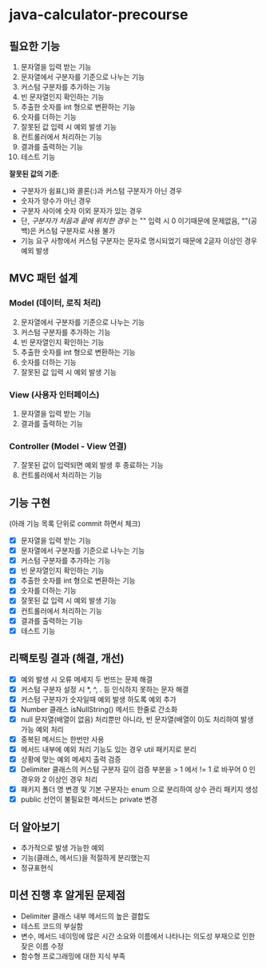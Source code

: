 # java-calculator-precourse

## 필요한 기능

1. 문자열을 입력 받는 기능
2. 문자열에서 구분자를 기준으로 나누는 기능
3. 커스텀 구분자를 추가하는 기능
4. 빈 문자열인지 확인하는 기능
5. 추출한 숫자를 int 형으로 변환하는 기능
6. 숫자를 더하는 기능
7. 잘못된 값 입력 시 예외 발생 기능
8. 컨트롤러에서 처리하는 기능
9. 결과를 출력하는 기능
10. 테스트 기능

**잘못된 값의 기준**:

- 구분자가 쉼표(,)와 콜론(:)과 커스텀 구분자가 아닌 경우
- 숫자가 양수가 아닌 경우
- 구분자 사이에 숫자 이외 문자가 있는 경우
- 단, _구분자가 처음과 끝에 위치한 경우_ 는 "" 입력 시 0 이기때문에 문제없음, ""(공백)은 커스텀 구분자로 사용 불가
- 기능 요구 사항에서 커스텀 구분자는 문자로 명시되었기 때문에 2글자 이상인 경우 예외 발생

## MVC 패턴 설계

### Model (데이터, 로직 처리)

2. 문자열에서 구분자를 기준으로 나누는 기능
3. 커스텀 구분자를 추가하는 기능
4. 빈 문자열인지 확인하는 기능
5. 추출한 숫자를 int 형으로 변환하는 기능
6. 숫자를 더하는 기능
7. 잘못된 값 입력 시 예외 발생 기능

### View (사용자 인터페이스)

1. 문자열을 입력 받는 기능
9. 결과를 출력하는 기능

### Controller (Model - View 연결)

7. 잘못된 값이 입력되면 예외 발생 후 종료하는 기능
8. 컨트롤러에서 처리하는 기능

## 기능 구현

(아래 기능 목록 단위로 commit 하면서 체크)

- [x] 문자열을 입력 받는 기능
- [x] 문자열에서 구분자를 기준으로 나누는 기능
- [x] 커스텀 구분자를 추가하는 기능
- [x] 빈 문자열인지 확인하는 기능
- [x] 추출한 숫자를 int 형으로 변환하는 기능
- [x] 숫자를 더하는 기능
- [x] 잘못된 값 입력 시 예외 발생 기능
- [x] 컨트롤러에서 처리하는 기능
- [x] 결과를 출력하는 기능
- [x] 테스트 기능

## 리팩토링 결과 (해결, 개선)

- [x] 예외 발생 시 오류 메세지 두 번뜨는 문제 해결
- [x] 커스텀 구분자 설정 시 *, ^, . 등 인식하지 못하는 문자 해결
- [x] 커스텀 구분자가 숫자일때 예외 발생 하도록 예외 추가
- [x] Number 클래스 isNullString() 메서드 한줄로 간소화
- [x] null 문자열(배열이 없음) 처리뿐만 아니라, 빈 문자열(배열이 0)도 처리하여 발생 가능 예외 처리
- [x] 중복된 메서드는 한번만 사용
- [x] 메서드 내부에 예외 처리 기능도 있는 경우 util 패키지로 분리
- [x] 상황에 맞는 예외 메세지 출력 검증
- [x] Delimiter 클래스의 커스텀 구분자 길이 검증 부분을 > 1 에서 != 1 로 바꾸어 0 인 경우와 2 이상인 경우 처리
- [x] 패키지 폴더 명 변경 및 기본 구분자는 enum 으로 분리하여 상수 관리 패키지 생성
- [x] public 선언이 불필요한 메서드는 private 변경

## 더 알아보기

- 추가적으로 발생 가능한 예외
- 기능(클래스, 메서드)을 적절하게 분리했는지
- 정규표현식

## 미션 진행 후 알게된 문제점

- Delimiter 클래스 내부 메서드의 높은 결합도
- 테스트 코드의 부실함
- 변수, 메서드 네이밍에 많은 시간 소요와 이름에서 나타나는 의도성 부재으로 인한 잦은 이름 수정
- 함수형 프로그래밍에 대한 지식 부족
